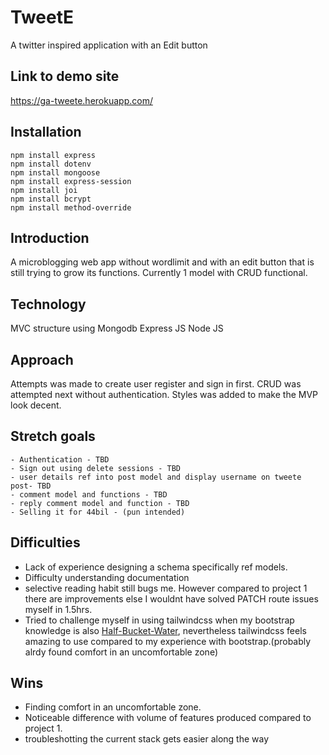# TweetE
A twitter inspired application with an Edit button

## Link to demo site
https://ga-tweete.herokuapp.com/

## Installation
```npm init
npm install express
npm install dotenv
npm install mongoose
npm install express-session
npm install joi
npm install bcrypt
npm install method-override
```

## Introduction
A microblogging web app without wordlimit and with an edit button that is still trying to grow its functions. Currently 1 model with CRUD functional.
## Technology
MVC structure using Mongodb Express JS Node JS

## Approach
Attempts was made to create user register and sign in first. CRUD was attempted next without authentication. Styles was added to make the MVP look decent. 
## Stretch goals
```
- Authentication - TBD
- Sign out using delete sessions - TBD
- user details ref into post model and display username on tweete post- TBD
- comment model and functions - TBD
- reply comment model and function - TBD
- Selling it for 44bil - (pun intended)
```
## Difficulties
- Lack of experience designing a schema specifically ref models.
- Difficulty understanding documentation
- selective reading habit still bugs me. However compared to project 1 there are improvements else I wouldnt have solved PATCH route issues myself in 1.5hrs. 
- Tried to challenge myself in using tailwindcss when my bootstrap knowledge is also [Half-Bucket-Water](http://halfpailwater.weebly.com/), nevertheless tailwindcss feels amazing to use compared to my experience with bootstrap.(probably alrdy found comfort in an uncomfortable zone)

## Wins
- Finding comfort in an uncomfortable zone.
- Noticeable difference with volume of features produced compared to project 1.
- troubleshotting the current stack gets easier along the way